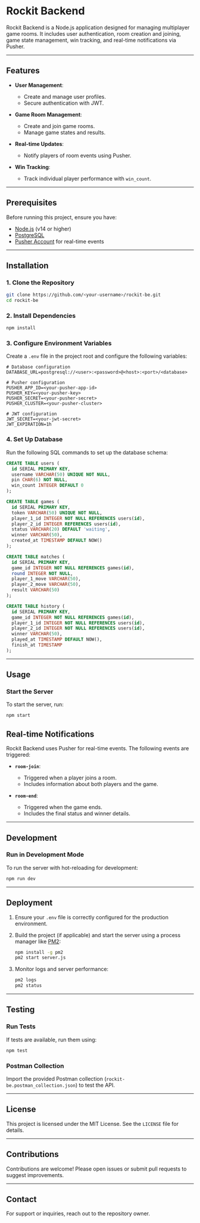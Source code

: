 # Rockit Backend

Rockit Backend is a Node.js application designed for managing multiplayer game rooms. It includes user authentication, room creation and joining, game state management, win tracking, and real-time notifications via Pusher.

---

## Features

- **User Management**:
  - Create and manage user profiles.
  - Secure authentication with JWT.

- **Game Room Management**:
  - Create and join game rooms.
  - Manage game states and results.

- **Real-time Updates**:
  - Notify players of room events using Pusher.

- **Win Tracking**:
  - Track individual player performance with `win_count`.

---

## Prerequisites

Before running this project, ensure you have:

- [Node.js](https://nodejs.org/) (v14 or higher)
- [PostgreSQL](https://www.postgresql.org/)
- [Pusher Account](https://pusher.com/) for real-time events

---

## Installation

### 1. Clone the Repository

```bash
git clone https://github.com/<your-username>/rockit-be.git
cd rockit-be
```

### 2. Install Dependencies

```bash
npm install
```

### 3. Configure Environment Variables

Create a `.env` file in the project root and configure the following variables:

```env
# Database configuration
DATABASE_URL=postgresql://<user>:<password>@<host>:<port>/<database>

# Pusher configuration
PUSHER_APP_ID=<your-pusher-app-id>
PUSHER_KEY=<your-pusher-key>
PUSHER_SECRET=<your-pusher-secret>
PUSHER_CLUSTER=<your-pusher-cluster>

# JWT configuration
JWT_SECRET=<your-jwt-secret>
JWT_EXPIRATION=1h
```

### 4. Set Up Database

Run the following SQL commands to set up the database schema:

```sql
CREATE TABLE users (
  id SERIAL PRIMARY KEY,
  username VARCHAR(50) UNIQUE NOT NULL,
  pin CHAR(6) NOT NULL,
  win_count INTEGER DEFAULT 0
);

CREATE TABLE games (
  id SERIAL PRIMARY KEY,
  token VARCHAR(50) UNIQUE NOT NULL,
  player_1_id INTEGER NOT NULL REFERENCES users(id),
  player_2_id INTEGER REFERENCES users(id),
  status VARCHAR(20) DEFAULT 'waiting',
  winner VARCHAR(50),
  created_at TIMESTAMP DEFAULT NOW()
);

CREATE TABLE matches (
  id SERIAL PRIMARY KEY,
  game_id INTEGER NOT NULL REFERENCES games(id),
  round INTEGER NOT NULL,
  player_1_move VARCHAR(50),
  player_2_move VARCHAR(50),
  result VARCHAR(50)
);

CREATE TABLE history (
  id SERIAL PRIMARY KEY,
  game_id INTEGER NOT NULL REFERENCES games(id),
  player_1_id INTEGER NOT NULL REFERENCES users(id),
  player_2_id INTEGER NOT NULL REFERENCES users(id),
  winner VARCHAR(50),
  played_at TIMESTAMP DEFAULT NOW(),
  finish_at TIMESTAMP
);
```

---

## Usage

### Start the Server

To start the server, run:

```bash
npm start
```

## Real-time Notifications

Rockit Backend uses Pusher for real-time events. The following events are triggered:

- **`room-join`**:
  - Triggered when a player joins a room.
  - Includes information about both players and the game.

- **`room-end`**:
  - Triggered when the game ends.
  - Includes the final status and winner details.

---

## Development

### Run in Development Mode

To run the server with hot-reloading for development:

```bash
npm run dev
```
---

## Deployment

1. Ensure your `.env` file is correctly configured for the production environment.
2. Build the project (if applicable) and start the server using a process manager like [PM2](https://pm2.io/):

   ```bash
   npm install -g pm2
   pm2 start server.js
   ```

3. Monitor logs and server performance:

   ```bash
   pm2 logs
   pm2 status
   ```

---

## Testing

### Run Tests

If tests are available, run them using:

```bash
npm test
```

### Postman Collection

Import the provided Postman collection (`rockit-be.postman_collection.json`) to test the API.

---

## License

This project is licensed under the MIT License. See the `LICENSE` file for details.

---

## Contributions

Contributions are welcome! Please open issues or submit pull requests to suggest improvements.

---

## Contact

For support or inquiries, reach out to the repository owner.
